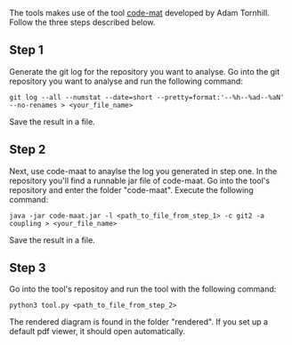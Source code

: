 The tools makes use of the tool [code-mat](https://github.com/adamtornhill/code-maat) developed by Adam Tornhill. Follow the three steps described below.
## Step 1
Generate the git log for the repository you want to analyse. Go into the git repository you want to analyse and run the following command:
    
    git log --all --numstat --date=short --pretty=format:'--%h--%ad--%aN' --no-renames > <your_file_name>

Save the result in a file.

## Step 2
Next, use code-maat to anaylse the log you generated in step one. In the repository you'll find a runnable jar file of code-maat. Go into the tool's repository and enter the folder "code-maat". Execute the following command:
    
    java -jar code-maat.jar -l <path_to_file_from_step_1> -c git2 -a coupling > <your_file_name>

Save the result in a file. 

## Step 3
Go into the tool's repositoy and run the tool with the following command:
    
    python3 tool.py <path_to_file_from_step_2>

The rendered diagram is found in the folder "rendered". If you set up a default pdf viewer, it should open automatically.